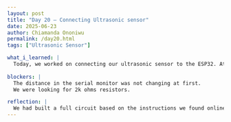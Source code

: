 ```yaml
---
layout: post
title: "Day 20 – Connecting Ultrasonic sensor"
date: 2025-06-23
author: Chiamanda Ononiwu
permalink: /day20.html
tags: ["Ultrasonic Sensor"]

what_i_learned: |
  Today, we worked on connecting our ultrasonic sensor to the ESP32. At first, we got confused because we were looking at different photos online, and each one used a different breadboard and components. After some time, we chose one set of instructions to follow. However, we didn’t realize we were using the wrong manual for our ESP32, which caused issues with getting any output. In the end, an environmental engineering professor helped us fix the circuit, and we were able to get it working.
  
blockers: |
  The distance in the serial monitor was not changing at first.
  We were looking for 2k ohms resistors.

reflection: |
  We had built a full circuit based on the instructions we found online, but it ended up looking a bit complicated. Despite all the effort, it didn’t work. When the professor came to help us, he created a much simpler version of the circuit—and it worked immediately. It showed us that sometimes simpler solutions are more effective. As he explained his setup, I noticed it was actually similar to what we had tried to do earlier. We probably just had a wire in the wrong place, but because our circuit was so complex, it was hard to spot the mistake.
---
```

